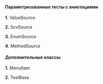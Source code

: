 #### Параметризованные тесты с аннотациями

**1.** ValueSource

**2.** ScvSource

**3.** EnumSource

**4.** MethodSource

#### Дополнительные классы: 

**1.** MenuItem

**2.** TestBase


